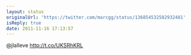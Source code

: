 ```yaml
---
layout: status
originalUrl: 'https://twitter.com/marcgg/status/136854532582932481'
isReply: true
date: 2011-11-16 17:13:57
---
```


@jlalleve http://t.co/UKSRhKRL
